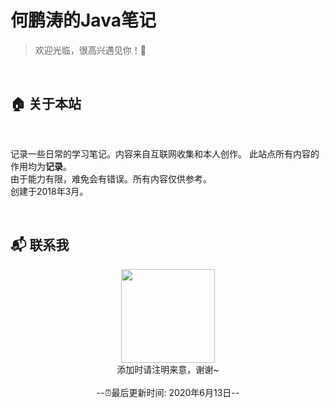 # 何鹏涛的Java笔记
> 欢迎光临，很高兴遇见你！🤝

<br/>

## 🏠 关于本站
<br/>

记录一些日常的学习笔记。内容来自互联网收集和本人创作。
此站点所有内容的作用均为**记录**。<br>
由于能力有限，难免会有错误。所有内容仅供参考。<br>
创建于2018年3月。 

<br>

## 📬 联系我
<center><img src="https://iyes.life/post-images/1583851809853.jpg" width = "150" height = "150"/></center>
<center>添加时请注明来意，谢谢~</center>
<br/>

<center>--⏰最后更新时间: 2020年6月13日--</center>